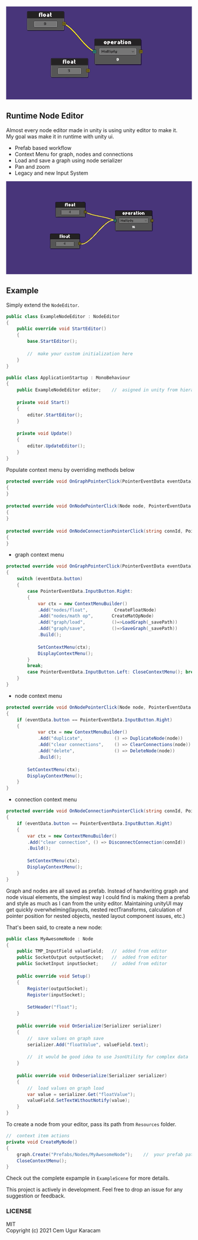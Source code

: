![node editor](./img/node_gif1.gif)

## Runtime Node Editor
Almost every node editor made in unity is using unity editor to make it.  
My goal was make it in runtime with unity ui.

- Prefab based workflow
- Context Menu for graph, nodes and connections
- Load and save a graph using node serializer
- Pan and zoom
- Legacy and new Input System 

![node editor](./img/node_gif2.gif)

## Example
Simply extend the `NodeEditor`.

```c#
public class ExampleNodeEditor : NodeEditor
{
    public override void StartEditor()
    {
        base.StartEditor();

        //  make your custom initialization here
    }
}
```

```c#
public class ApplicationStartup : MonoBehaviour
{
    public ExampleNodeEditor editor;    //  asigned in unity from hierarchy

    private void Start()
    {
        editor.StartEditor();
    }

    private void Update()
    {
        editor.UpdateEditor();
    }
}
```
Populate context menu by overriding methods below
```c#
protected override void OnGraphPointerClick(PointerEventData eventData)
{
}

protected override void OnNodePointerClick(Node node, PointerEventData eventData)
{
}

protected override void OnNodeConnectionPointerClick(string connId, PointerEventData eventData)
{
}
```
- graph context menu
```c#
protected override void OnGraphPointerClick(PointerEventData eventData)
{
    switch (eventData.button)
    {
        case PointerEventData.InputButton.Right: 
        {
            var ctx = new ContextMenuBuilder()
            .Add("nodes/float",          CreateFloatNode)
            .Add("nodes/math op",       CreateMatOpNode)
            .Add("graph/load",          ()=>LoadGraph(_savePath))
            .Add("graph/save",          ()=>SaveGraph(_savePath))
            .Build();

            SetContextMenu(ctx);
            DisplayContextMenu(); 
        }
        break;
        case PointerEventData.InputButton.Left: CloseContextMenu(); break;
    }
}
```
- node context menu
```c#
protected override void OnNodePointerClick(Node node, PointerEventData eventData)
{
    if (eventData.button == PointerEventData.InputButton.Right)
    {
            var ctx = new ContextMenuBuilder()
            .Add("duplicate",            () => DuplicateNode(node))
            .Add("clear connections",    () => ClearConnections(node))
            .Add("delete",               () => DeleteNode(node))
            .Build();

        SetContextMenu(ctx);
        DisplayContextMenu();
    }
}
```
- connection context menu
```c#
protected override void OnNodeConnectionPointerClick(string connId, PointerEventData eventData)
{
    if (eventData.button == PointerEventData.InputButton.Right)
    {
        var ctx = new ContextMenuBuilder()
        .Add("clear connection", () => DisconnectConnection(connId))
        .Build();

        SetContextMenu(ctx);
        DisplayContextMenu();
    }
}
```
Graph and nodes are all saved as prefab. Instead of handwriting graph and node visual elements, the simplest way I could find is making them a prefab and style as much as I can from the unity editor. Maintaining unityUI may get quickly overwhelming(layouts, nested rectTransforms, calculation of pointer position for nested objects, nested layout component issues, etc.)

That's been said, to create a new node:
```c#
public class MyAwesomeNode : Node
{
    public TMP_InputField valueField;   //  added from editor
    public SocketOutput outputSocket;   //  added from editor
    public SocketInput inputSocket;     //  added from editor

    public override void Setup()
    {
        Register(outputSocket);
        Register(inputSocket);

        SetHeader("float");
    }

    public override void OnSerialize(Serializer serializer)
    {
        //  save values on graph save
        serializer.Add("floatValue", valueField.text);

        //  it would be good idea to use JsonUtility for complex data
    }

    public override void OnDeserialize(Serializer serializer)
    {
        //  load values on graph load
        var value = serializer.Get("floatValue");
        valueField.SetTextWithoutNotify(value);
    }
}
```
To create a node from your editor, pass its path from `Resources` folder.
```c#
//  context item actions
private void CreateMyNode()
{
    graph.Create("Prefabs/Nodes/MyAwesomeNode");    //  your prefab path in resources
    CloseContextMenu();
}
```

Check out the complete expample in `ExampleScene` for more details.


This project is actively in development. 
Feel free to drop an issue for any suggestion or feedback.  


### LICENSE  
MIT  
Copyright (c) 2021 Cem Ugur Karacam
